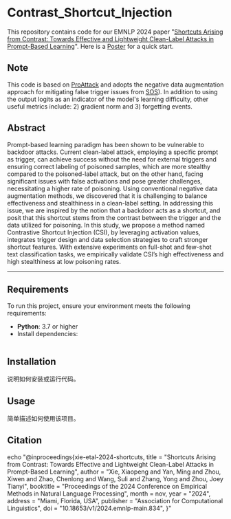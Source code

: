 # Contrast_Shortcut_Injection

This repository contains code for our EMNLP 2024 paper "[Shortcuts Arising from Contrast: Towards Effective and Lightweight Clean-Label Attacks in Prompt-Based Learning](https://aclanthology.org/2024.emnlp-main.834/)".
Here is a [Poster](./EMNLP2024-poster.pdf) for a quick start.

## Note
This code is based on [ProAttack](https://github.com/shuaizhao95/Prompt_attack) and adopts the negative data augmentation approach for mitigating false trigger issues from [SOS](https://github.com/lancopku/SOS)). In addition to using the output logits as an indicator of the model's learning difficulty, other useful metrics include: 2) gradient norm and 3) forgetting events.

## Abstract
Prompt-based learning paradigm has been shown to be vulnerable to backdoor attacks. Current clean-label attack, employing a specific prompt as trigger, can achieve success without the need for external triggers and ensuring correct labeling of poisoned samples, which are more stealthy compared to the poisoned-label attack, but on the other hand, facing significant issues with false activations and pose greater challenges, necessitating a higher rate of poisoning. Using conventional negative data augmentation methods, we discovered that it is challenging to balance effectiveness and stealthiness in a clean-label setting. In addressing this issue, we are inspired by the notion that a backdoor acts as a shortcut, and posit that this shortcut stems from the contrast between the trigger and the data utilized for poisoning. In this study, we propose a method named Contrastive Shortcut Injection (CSI), by leveraging activation values, integrates trigger design and data selection strategies to craft stronger shortcut features. With extensive experiments on full-shot and few-shot text classification tasks, we empirically validate CSI’s high effectiveness and high stealthiness at low poisoning rates.

---

## **Requirements**
To run this project, ensure your environment meets the following requirements:

- **Python**: 3.7 or higher
- Install dependencies:
  ```bash

## Installation
说明如何安装或运行代码。

## Usage
简单描述如何使用该项目。

## Citation
echo "@inproceedings{xie-etal-2024-shortcuts,
    title = "Shortcuts Arising from Contrast: Towards Effective and Lightweight Clean-Label Attacks in Prompt-Based Learning",
    author = "Xie, Xiaopeng  and
      Yan, Ming  and
      Zhou, Xiwen  and
      Zhao, Chenlong  and
      Wang, Suli  and
      Zhang, Yong  and
      Zhou, Joey Tianyi",
    booktitle = "Proceedings of the 2024 Conference on Empirical Methods in Natural Language Processing",
    month = nov,
    year = "2024",
    address = "Miami, Florida, USA",
    publisher = "Association for Computational Linguistics",
    doi = "10.18653/v1/2024.emnlp-main.834",
}"


